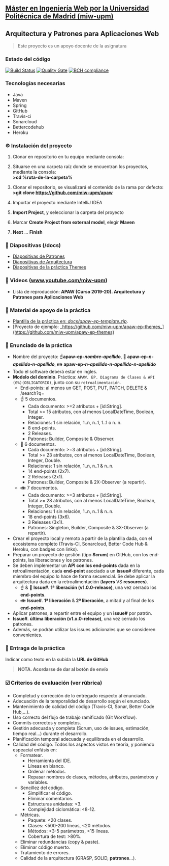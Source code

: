 ## [Máster en Ingeniería Web por la Universidad Politécnica de Madrid (miw-upm)](http://miw.etsisi.upm.es)
## Arquitectura y Patrones para Aplicaciones Web
> Este proyecto es un apoyo docente de la asignatura

### Estado del código

[![Build Status](https://travis-ci.org/miw-upm/apaw.svg?branch=develop)](https://travis-ci.org/miw-upm/apaw)
[![Quality Gate](https://sonarcloud.io/api/project_badges/measure?project=es.upm.miw%3Aapaw&metric=alert_status)](https://sonarcloud.io/dashboard?id=es.upm.miw%3Aapaw)
[![BCH compliance](https://bettercodehub.com/edge/badge/miw-upm/apaw?branch=develop)](https://bettercodehub.com/)

### Tecnologías necesarias
* Java
* Maven
* Spring
* GitHub
* Travis-ci
* Sonarcloud
* Bettercodehub
* Heroku

### :gear: Instalación del proyecto
1. Clonar en repositorio en tu equipo mediante consola:
  1. Situarse en una carpeta raíz donde se encuentran los proyectos, mediante la consola:  
     **>cd %ruta-de-la-carpeta%**
  1. Clonar el repositorio, se visualizará el contenido de la rama por defecto:  
     **>git clone https://github.com/miw-upm/apaw**

2. Importar el proyecto mediante IntelliJ IDEA
  1. **Import Project**, y seleccionar la carpeta del proyecto
  1. Marcar **Create Project from external model**, elegir **Maven**
  1. **Next** … **Finish**

### :book: Diapositivas (/docs)
* [Diapositivas de Patrones](docs/miw-apaw-diapositivas-pd.pdf)   
* [Diapositivas de Arquitectura](docs/miw-apaw-diapositivas-architecture.pdf)
* [Diapositivas de la práctica Themes](docs/miw-apaw-diapositivas-ep-themes.pdf) 

### :movie_camera: Videos (www.youtube.com/miw-upm)
* Lista de reproducción: **APAW (Curso 2019-20). Arquitectura y Patrones para Aplicaciones Web**

### :dvd: Material de apoyo de la práctica
*  [Plantilla de la práctica en: _docs/apaw-ep-template.zip_](docs/apaw-ep-template.zip).
*  [Proyecto de ejemplo: _https://github.com/miw-upm/apaw-ep-themes_](https://github.com/miw-upm/apaw-ep-themes)

### :page_with_curl: Enunciado de la práctica
* Nombre del proyecto: :point_up:**apaw-ep-_nombre-apellido_**, :couple: **apaw-ep-_n-apellido-n-apellido_**, :family: **apaw-ep-_n-apellido-n-apellido-n-apellido_**
* Todo el software deberá estar en ingles.
* **Modelo del dominio**. Práctica: `APAW. EP. Diagrama de Clases & API (0%)(OBLIGATORIO)`, junto con su `retroalimentación`.
   * End-points: al menos un GET, POST, PUT, PATCH, DELETE & /search?q=
   * :point_up: 5 documentos.
      * Cada documento: >=2 atributos + [id:String].
      * Total >= 15 atributos, con al menos LocalDateTime, Boolean, Integer.
      * Relaciones: 1 sin relación, 1..n, n..1, 1..1 o n..n.
      * 8 end-points.
      * 2 Releases.
      * Patrones: Builder, Composite & Observer.
   * :couple: 6 documentos.
      * Cada documento: >=3 atributos + [id:String].
      * Total >= 23 atributos, con al menos LocalDateTime, Boolean, Integer, Double.
      * Relaciones: 1 sin relación, 1..n, n..1 & n..n.
      * 14 end-points (2x7).
      * 2 Releases (2x1).
      * Patrones: Builder, Composite & 2X-Observer (a repartir).
   * :family: 7 documentos.
      * Cada documento: >=3 atributos + [id:String].
      * Total >= 28 atributos, con al menos LocalDateTime, Boolean, Integer, Double.
      * Relaciones: 1 sin relación, 1..n, n..1 & n..n.
      * 18 end-points (3x6).
      * 3 Releases (3x1).
      * Patrones: Singleton, Builder, Composite & 3X-Observer (a repartir).
* Crear el proyecto local y remoto a partir de la plantilla dada, con el ecosistema completo (Travis-CI, Sonarcloud, Better Code Hub & Heroku, con badges con links).
* Preparar un proyecto de gestión (tipo **Scrum**) en GitHub, con los end-points, las liberaciones y los patrones.
* Se deben implementar un **API con los end-points** dada en la retroalimentación,
cada **end-point** asociado a un **issue#** diferente, cada miembro del equipo lo hace de forma secuencial.
Se debe aplicar la arquitectura dada en la retroalimentación (**layers** VS **resources**).
   * :point_up: & :couple: **Issue#**. **1ª liberación (v1.0.0-release)**, una vez cerrado los **end-points**.
   * :family: **Issue#**. **1ª liberación** & **2ª liberación**, a mitad y al final de los **end-points**.
* Aplicar patrones, a repartir entre el equipo y un **issue#** por patrón.
* **Issue#**. **última liberación (v1.x.0-release)**, una vez cerrado los patrones.
* Además, se podrán utilizar las issues adicionales que se consideren convenientes.

### :clap: Entraga de la práctica
Indicar como texto en la subida la **URL de GitHub**
> **NOTA. Acordarse de dar al botón de envío**

### :ballot_box_with_check: Criterios de evaluación (ver rúbrica)
* Completud y corrección de lo entregado respecto al enunciado.
* Adecuación de la temporalidad de desarrollo según el enunciado.
* Mantenimiento de calidad del código (Travis-CI, Sonar, Better Code Hub,...).
* Uso correcto del flujo de trabajo ramificado (Git Workflow).
* Commits correctos y completos.
* Gestión adecuada y completa (Scrum, uso de issues, estimación, tiempo real...) durante el desarrollo.
* Planificación temporal adecuada y equilibrada en el desarrollo.
* Calidad del código. Todos los aspectos vistos en teoría, y poniendo espeacial enfásis en:
   * Formatear.
      * Herramienta del IDE.
      * Líneas en blanco.
      * Ordenar métodos.
      * Repasar nombres de clases, métodos, atributos, parámetros y variables.
   * Sencillez del código.
      * Simplificar el código.
      * Eliminar comentarios.
      * Estructuras anidadas: <3.
      * Complejidad ciclomática: <8-12.
   * Métricas.
      * Paquete: <20 clases.
      * Clases: <500-200 líneas, <20 métodos.
      * Métodos: <3-5 parámetros, <15 líneas.
      * Cobertura de test: >80%.
   * Eliminar redundancias (copy & paste).
   * Eliminar código muerto.
   * Tratamiento de errores. 
   * Calidad de la arquitectura (GRASP, SOLID, **patrones**...).
